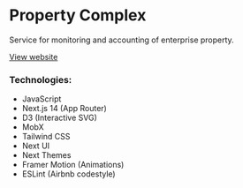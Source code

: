 # Property Complex

Service for monitoring and accounting of enterprise property.

[View website](https://property-complex.vercel.app)

### Technologies:
- JavaScript
- Next.js 14 (App Router)
- D3 (Interactive SVG)
- MobX
- Tailwind CSS
- Next UI
- Next Themes
- Framer Motion (Animations)
- ESLint (Airbnb codestyle)
